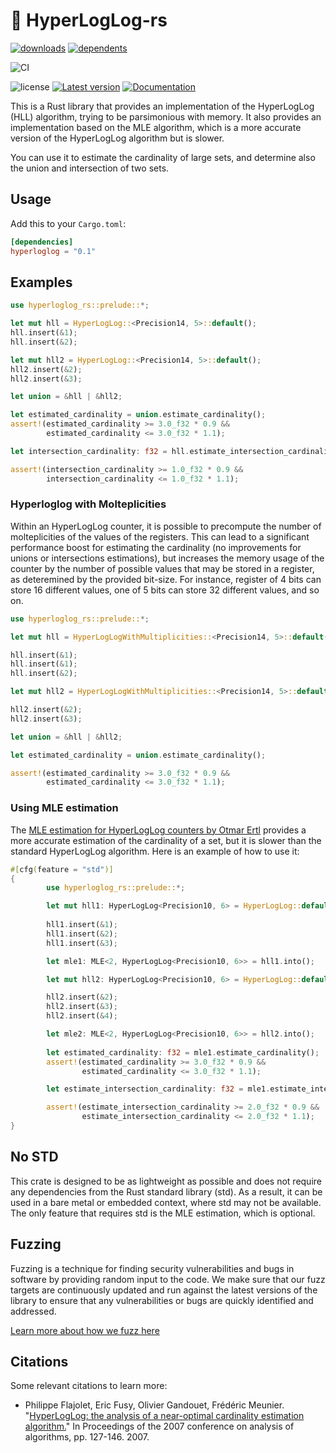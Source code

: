 # 🧮 HyperLogLog-rs
[![downloads](https://img.shields.io/crates/d/hyperloglog-rs)](https://crates.io/crates/hyperloglog-rs)
[![dependents](https://img.shields.io/librariesio/dependents/cargo/hyperloglog-rs)](https://crates.io/crates/hyperloglog-rs/reverse_dependencies)

![CI](https://github.com/{user}/{repo}/actions/workflows/rust.yml/badge.svg)

![license](https://img.shields.io/crates/l/hyperloglog-rs)
[![Latest version](https://img.shields.io/crates/v/hyperloglog-rs.svg)](https://crates.io/crates/hyperloglog-rs)
[![Documentation](https://docs.rs/hyperloglog-rs/badge.svg)](https://docs.rs/hyperloglog-rs)

This is a Rust library that provides an implementation of the HyperLogLog (HLL) algorithm, trying to be parsimonious with memory.
It also provides an implementation based on the MLE algorithm, which is a more accurate version of the HyperLogLog algorithm but is slower.

You can use it to estimate the cardinality of large sets, and determine also the union and intersection of two sets.

## Usage

Add this to your `Cargo.toml`:

```toml
[dependencies]
hyperloglog = "0.1"
```

## Examples

```rust
use hyperloglog_rs::prelude::*;

let mut hll = HyperLogLog::<Precision14, 5>::default();
hll.insert(&1);
hll.insert(&2);

let mut hll2 = HyperLogLog::<Precision14, 5>::default();
hll2.insert(&2);
hll2.insert(&3);

let union = &hll | &hll2;

let estimated_cardinality = union.estimate_cardinality();
assert!(estimated_cardinality >= 3.0_f32 * 0.9 &&
        estimated_cardinality <= 3.0_f32 * 1.1);

let intersection_cardinality: f32 = hll.estimate_intersection_cardinality(&hll2);

assert!(intersection_cardinality >= 1.0_f32 * 0.9 &&
        intersection_cardinality <= 1.0_f32 * 1.1);
```

### Hyperloglog with Molteplicities
Within an HyperLogLog counter, it is possible to precompute the number of molteplicities of the values of the registers. This can lead to a significant performance boost for estimating the cardinality (no improvements for unions or intersections estimations), but increases the memory usage of the counter by the number of possible values that may be stored in a register, as deteremined by the provided bit-size. For instance, register of 4 bits can store 16 different values, one of 5 bits can store 32 different values, and so on.

```rust
use hyperloglog_rs::prelude::*;

let mut hll = HyperLogLogWithMultiplicities::<Precision14, 5>::default();

hll.insert(&1);
hll.insert(&1);
hll.insert(&2);

let mut hll2 = HyperLogLogWithMultiplicities::<Precision14, 5>::default();

hll2.insert(&2);
hll2.insert(&3);

let union = &hll | &hll2;

let estimated_cardinality = union.estimate_cardinality();

assert!(estimated_cardinality >= 3.0_f32 * 0.9 &&
        estimated_cardinality <= 3.0_f32 * 1.1);
```

### Using MLE estimation
The [MLE estimation for HyperLogLog counters by Otmar Ertl](https://oertl.github.io/hyperloglog-sketch-estimation-paper/paper/paper.pdf) provides a more accurate estimation of the cardinality of a set, but it is slower than the standard HyperLogLog algorithm. Here is an example of how to use it:

```rust
#[cfg(feature = "std")]
{
        use hyperloglog_rs::prelude::*;

        let mut hll1: HyperLogLog<Precision10, 6> = HyperLogLog::default();
        
        hll1.insert(&1);
        hll1.insert(&2);
        hll1.insert(&3);

        let mle1: MLE<2, HyperLogLog<Precision10, 6>> = hll1.into();

        let mut hll2: HyperLogLog<Precision10, 6> = HyperLogLog::default();

        hll2.insert(&2);
        hll2.insert(&3);
        hll2.insert(&4);

        let mle2: MLE<2, HyperLogLog<Precision10, 6>> = hll2.into();
        
        let estimated_cardinality: f32 = mle1.estimate_cardinality();
        assert!(estimated_cardinality >= 3.0_f32 * 0.9 &&
                estimated_cardinality <= 3.0_f32 * 1.1);

        let estimate_intersection_cardinality: f32 = mle1.estimate_intersection_cardinality(&mle2);

        assert!(estimate_intersection_cardinality >= 2.0_f32 * 0.9 &&
                estimate_intersection_cardinality <= 2.0_f32 * 1.1);
}
```

## No STD
This crate is designed to be as lightweight as possible and does not require any dependencies from the Rust standard library (std). As a result, it can be used in a bare metal or embedded context, where std may not be available. The only feature that requires std is the MLE estimation, which is optional.

## Fuzzing
Fuzzing is a technique for finding security vulnerabilities and bugs in software by providing random input to the code. We make sure that our fuzz targets are continuously updated and run against the latest versions of the library to ensure that any vulnerabilities or bugs are quickly identified and addressed.

[Learn more about how we fuzz here](https://github.com/LucaCappelletti94/hyperloglog-rs/tree/main/fuzz)

## Citations
Some relevant citations to learn more:

* Philippe Flajolet, Eric Fusy, Olivier Gandouet, Frédéric Meunier. "[HyperLogLog: the analysis of a near-optimal cardinality estimation algorithm.](https://hal.science/file/index/docid/406166/filename/FlFuGaMe07.pdf)" In Proceedings of the 2007 conference on analysis of algorithms, pp. 127-146. 2007.
